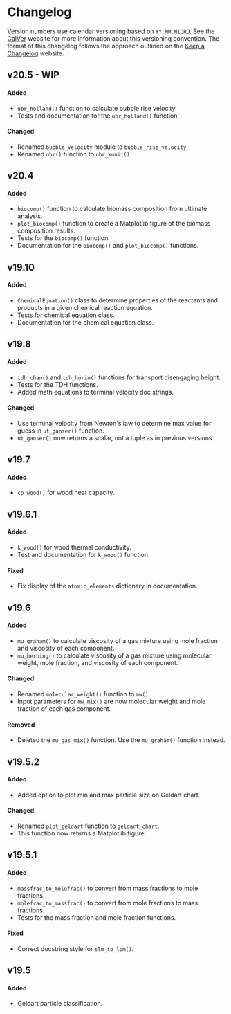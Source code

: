 # Changelog

Version numbers use calendar versioning based on `YY.MM.MICRO`. See the [CalVer](https://calver.org) website for more information about this versioning convention. The format of this changelog follows the approach outlined on the [Keep a Changelog](https://keepachangelog.com) website.

## v20.5 - WIP

#### Added

 - `ubr_holland()` function to calculate bubble rise velocity.
 - Tests and documentation for the `ubr_holland()` function.

#### Changed

- Renamed `bubble_velocity` module to `bubble_rise_velocity`
- Renamed `ubr()` function to `ubr_kunii()`.

## v20.4

#### Added

- `biocomp()` function to calculate biomass composition from ultimate analysis.
- `plot_biocomp()` function to create a Matplotlib figure of the biomass composition results.
- Tests for the `biocomp()` function.
- Documentation for the `biocomp()` and `plot_biocomp()` functions.

## v19.10

#### Added

- `ChemicalEquation()` class to determine properties of the reactants and products in a given chemical reaction equation.
- Tests for chemical equation class.
- Documentation for the chemical equation class.

## v19.8

#### Added

- `tdh_chan()` and `tdh_horio()` functions for transport disengaging height.
- Tests for the TDH functions.
- Added math equations to terminal velocity doc strings.

#### Changed

- Use terminal velocity from Newton's law to determine max value for guess in `ut_ganser()` function.
- `ut_ganser()` now returns a scalar, not a tuple as in previous versions.

## v19.7

#### Added

- `cp_wood()` for wood heat capacity.

## v19.6.1

#### Added

- `k_wood()` for wood thermal conductivity.
- Test and documentation for `k_wood()` function.

#### Fixed

- Fix display of the `atomic_elements` dictionary in documentation.

## v19.6

#### Added
- `mu_graham()` to calculate viscosity of a gas mixture using mole fraction and viscosity of each component.
- `mu_herning()` to calculate viscosity of a gas mixture using molecular weight, mole fraction, and viscosity of each component.

#### Changed
- Renamed `molecular_weight()` function to `mw()`.
- Input parameters for `mw_mix()` are now molecular weight and mole fraction of each gas component.

#### Removed
- Deleted the `mu_gas_mix()` function. Use the `mu_graham()` function instead.

## v19.5.2

#### Added
- Added option to plot min and max particle size on Geldart chart.

#### Changed
- Renamed `plot_geldart` function to `geldart_chart`.
- This function now returns a Matplotlib figure.

## v19.5.1

#### Added
- `massfrac_to_molefrac()` to convert from mass fractions to mole fractions.
- `molefrac_to_massfrac()` to convert from mole fractions to mass fractions.
- Tests for the mass fraction and mole fraction functions.

#### Fixed
- Correct docstring style for `slm_to_lpm()`.

## v19.5

#### Added
- Geldart particle classification.
